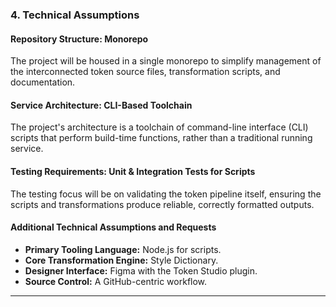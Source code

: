 ### **4. Technical Assumptions**

#### **Repository Structure: Monorepo**

The project will be housed in a single monorepo to simplify management of the interconnected token source files, transformation scripts, and documentation.

#### **Service Architecture: CLI-Based Toolchain**

The project's architecture is a toolchain of command-line interface (CLI) scripts that perform build-time functions, rather than a traditional running service.

#### **Testing Requirements: Unit & Integration Tests for Scripts**

The testing focus will be on validating the token pipeline itself, ensuring the scripts and transformations produce reliable, correctly formatted outputs.

#### **Additional Technical Assumptions and Requests**

- **Primary Tooling Language:** Node.js for scripts.
- **Core Transformation Engine:** Style Dictionary.
- **Designer Interface:** Figma with the Token Studio plugin.
- **Source Control:** A GitHub-centric workflow.

---
